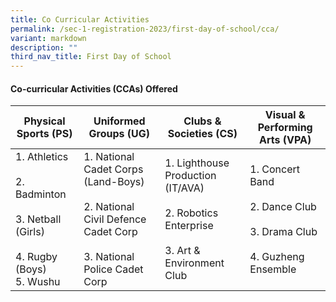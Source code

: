 ```yaml
---
title: Co Curricular Activities
permalink: /sec-1-registration-2023/first-day-of-school/cca/
variant: markdown
description: ""
third_nav_title: First Day of School
---
```

#### **Co-curricular Activities (CCAs) Offered**


| Physical Sports (PS)| Uniformed Groups (UG)| Clubs &amp; Societies (CS) | Visual &amp; Performing Arts (VPA) |
| -------- | -------- | -------- | -------- |
| 1. Athletics<br><br>2. Badminton<br><br>3. Netball (Girls)<br><br>4. Rugby (Boys) <br>5. Wushu   |1. National Cadet Corps (Land-Boys)<br><br>2. National Civil Defence Cadet Corp<br><br>3. National Police Cadet Corp| 1. Lighthouse Production (IT/AVA)<br><br> 2. Robotics Enterprise<br><br> 3. Art &amp; Environment Club |1. Concert Band<br><br>2. Dance Club<br><br> 3. Drama Club<br><br> 4. Guzheng Ensemble |

